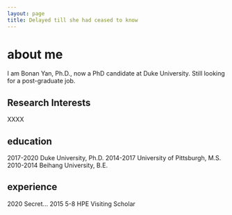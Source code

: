 ```yaml
---
layout: page
title: Delayed till she had ceased to know
---
```


# about me
I am Bonan Yan, Ph.D., now a PhD candidate at Duke University. Still looking for a post-graduate job. 
## Research Interests
XXXX
## education
2017-2020 Duke University, Ph.D.
2014-2017 University of Pittsburgh, M.S.
2010-2014 Beihang University, B.E.
## experience
2020 Secret...
2015 5-8 HPE Visiting Scholar